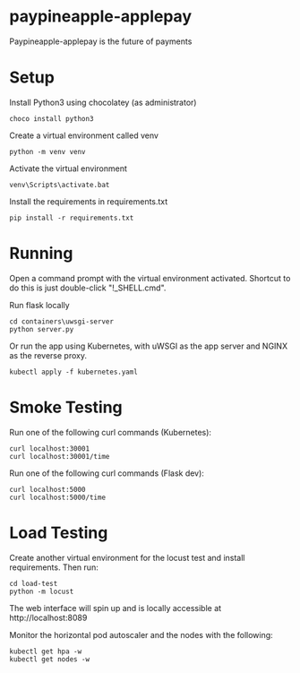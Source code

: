 # paypineapple-applepay
Paypineapple-applepay is the future of payments

# Setup

Install Python3 using chocolatey (as administrator)

    choco install python3

Create a virtual environment called venv

    python -m venv venv

Activate the virtual environment

    venv\Scripts\activate.bat

Install the requirements in requirements.txt

    pip install -r requirements.txt

# Running

Open a command prompt with the virtual environment activated. Shortcut to do this is just
double-click "!_SHELL.cmd".

Run flask locally

    cd containers\uwsgi-server
    python server.py

Or run the app using Kubernetes, with uWSGI as the app server and NGINX as the reverse proxy.

    kubectl apply -f kubernetes.yaml

# Smoke Testing

Run one of the following curl commands (Kubernetes):

    curl localhost:30001
    curl localhost:30001/time

Run one of the following curl commands (Flask dev):

    curl localhost:5000
    curl localhost:5000/time

# Load Testing

Create another virtual environment for the locust test and install requirements. Then run:

    cd load-test
    python -m locust

The web interface will spin up and is locally accessible at http://localhost:8089

Monitor the horizontal pod autoscaler and the nodes with the following:

    kubectl get hpa -w
    kubectl get nodes -w
